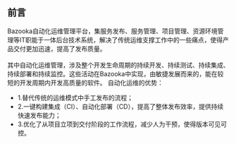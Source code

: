 ## 前言

Bazooka自动化运维管理平台，集服务发布、服务管理、项目管理、资源环境管理等IT职能于一体后台技术系统，解决了传统运维支撑工作中的一些痛点，使得产品交付更加迅速，提高了发布质量。
<br> <br/>
其中自动化运维管理，涉及整个开发生命周期的持续开发、持续测试、持续集成、持续部署和持续监控。这些活动在Bazooka中实现，由敏捷发展而来的，能在较短的开发周期内开发高质量的软件。
自动化运维的优势：
- 1.替代传统的运维模式中手工发布的流程；
- 2.一键构建集成（CI）、自动化部署（CD），提高了整体发布效率，提供持续快速发布能力；
- 3.优化了从项目立项到交付阶段的工作流程，减少人为干预，使得版本可见可控。